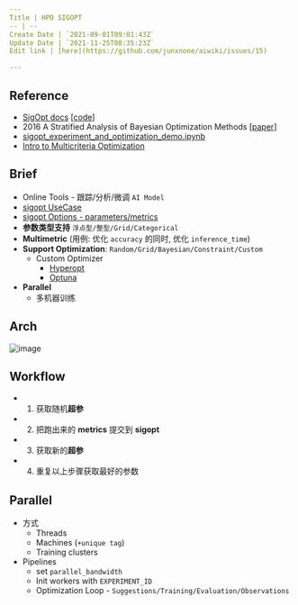 ```yaml
---
Title | HPO SIGOPT
-- | --
Create Date | `2021-09-01T09:01:43Z`
Update Date | `2021-11-25T08:35:23Z`
Edit link | [here](https://github.com/junxnone/aiwiki/issues/15)

---
```

## Reference
- [SigOpt docs](https://app.sigopt.com/docs)  [[code](https://github.com/sigopt)]
- 2016 A Stratified Analysis of Bayesian Optimization Methods [[paper](https://arxiv.org/pdf/1603.09441.pdf)]
- [sigopt_experiment_and_optimization_demo.ipynb](https://colab.research.google.com/github/sigopt/sigopt-examples/blob/master/get-started/sigopt_experiment_and_optimization_demo.ipynb)
- [Intro to Multicriteria Optimization](https://sigopt.com/blog/intro-to-multicriteria-optimization/)


## Brief
- Online Tools - 跟踪/分析/微调 `AI Model`
- [sigopt UseCase](/HPO_SIGOPT_Usecase)
- [sigopt Options - parameters/metrics](/HPO_SIGOPT_Options)
- **参数类型支持** `浮点型/整型/Grid/Categorical`
- **Multimetric** (用例: 优化 `accuracy` 的同时, 优化 `inference_time`)
- **Support Optimization**: `Random/Grid/Bayesian/Constraint/Custom`
  - Custom Optimizer
    - [Hyperopt](https://hyperopt.github.io/hyperopt/)
    - [Optuna](https://optuna.org/)
- **Parallel**
  - 多机器训练



## Arch

![image](https://user-images.githubusercontent.com/2216970/132183671-21794822-2014-42f3-be9c-4685a0f422d6.png)

## Workflow

- 1. 获取随机**超参**
- 2. 把跑出来的 **metrics** 提交到 **sigopt**
- 3. 获取新的**超参**
- 4. 重复以上步骤获取最好的参数


## Parallel
- 方式
  - Threads
  - Machines (`+unique tag`)
  - Training clusters
- Pipelines
  - set `parallel_bandwidth`
  - Init workers with `EXPERIMENT_ID`
  - Optimization Loop - `Suggestions/Training/Evaluation/Observations`
